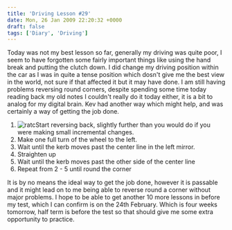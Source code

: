 ```yaml
---
title: 'Driving Lesson #29'
date: Mon, 26 Jan 2009 22:20:32 +0000
draft: false
tags: ['Diary', 'Driving']
---
```


Today was not my best lesson so far, generally my driving was quite poor, I seem to have forgotten some fairly important things like using the hand break and putting the clutch down. I did change my driving position within the car as I was in quite a tense position which dosn't give me the best view in the world, not sure if that affected it but it may have done. I am still having problems reversing round corners, despite spending some time today reading back my old notes I couldn't really do it today either, it is a bit to analog for my digital brain. Kev had another way which might help, and was certainly a way of getting the job done.

1.  ![ratc](/uploads/2009/01/ratc-300x192.png "ratc")Start reversing back, slightly further than you would do if you were making small incremental changes.
2.  Make one full turn of the wheel to the left.
3.  Wait until the kerb moves past the center line in the left mirror.
4.  Straighten up
5.  Wait until the kerb moves past the other side of the center line
6.  Repeat from 2 - 5 until round the corner

It is by no means the ideal way to get the job done, however it is passable and it might lead on to me being able to reverse round a corner without major problems. I hope to be able to get another 10 more lessons in before my test, which I can confirm is on the 24th February. Which is four weeks tomorrow, half term is before the test so that should give me some extra opportunity to practice.